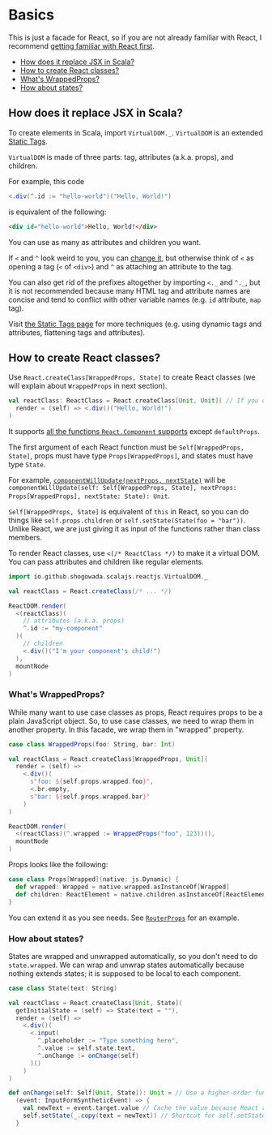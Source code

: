 # Basics

This is just a facade for React, so if you are not already familiar with React, I recommend [getting familiar with React first](https://facebook.github.io/react/tutorial/tutorial.html).

- [How does it replace JSX in Scala?](#how-does-it-replace-jsx-in-scala)
- [How to create React classes?](#how-to-create-react-classes)
- [What's WrappedProps?](#whats-wrappedprops)
- [How about states?](#how-about-states)

## How does it replace JSX in Scala?

To create elements in Scala, import `VirtualDOM._`. `VirtualDOM` is an extended [Static Tags](https://github.com/shogowada/statictags).

`VirtualDOM` is made of three parts: tag, attributes (a.k.a. props), and children.

For example, this code

```scala
<.div(^.id := "hello-world")("Hello, World!")
```

is equivalent of the following:

```html
<div id="hello-world">Hello, World!</div>
```

You can use as many as attributes and children you want.

If `<` and `^` look weird to you, you can [change it](/example/custom-virtual-dom), but otherwise think of `<` as opening a tag (`<` of `<div>`) and `^` as attaching an attribute to the tag.

You can also get rid of the prefixes altogether by importing `<._` and `^._`, but it is not recommended because many HTML tag and attribute names are concise and tend to conflict with other variable names (e.g. `id` attribute, `map` tag).

Visit [the Static Tags page](https://github.com/shogowada/statictags) for more techniques (e.g. using dynamic tags and attributes, flattening tags and attributes).

## How to create React classes?

Use `React.createClass[WrappedProps, State]` to create React classes (we will explain about `WrappedProps` in next section).

```scala
val reactClass: ReactClass = React.createClass[Unit, Unit]( // If you don't have props or state, use Unit.
  render = (self) => <.div()("Hello, World!")
)
```

It supports [all the functions `React.Component` supports](https://facebook.github.io/react/docs/react-component.html) except `defaultProps`.

The first argument of each React function must be `Self[WrappedProps, State]`, props must have type `Props[WrappedProps]`, and states must have type `State`.

For example, [`componentWillUpdate(nextProps, nextState)`](https://facebook.github.io/react/docs/react-component.html#componentwillupdate) will be `componentWillUpdate(self: Self[WrappedProps, State], nextProps: Props[WrappedProps], nextState: State): Unit`.

`Self[WrappedProps, State]` is equivalent of `this` in React, so you can do things like `self.props.children` or `self.setState(State(foo = "bar"))`. Unlike React, we are just giving it as input of the functions rather than class members.

To render React classes, use `<(/* ReactClass */)` to make it a virtual DOM. You can pass attributes and children like regular elements.

```scala
import io.github.shogowada.scalajs.reactjs.VirtualDOM._

val reactClass = React.createClass(/* ... */)

ReactDOM.render(
  <(reactClass)(
    // attributes (a.k.a. props)
    ^.id := "my-component"
  )(
    // children
    <.div()("I'm your component's child!")
  ),
  mountNode
)
```

### What's WrappedProps?

While many want to use case classes as props, React requires props to be a plain JavaScript object. So, to use case classes, we need to wrap them in another property. In this facade, we wrap them in "wrapped" property.

```scala
case class WrappedProps(foo: String, bar: Int)

val reactClass = React.createClass[WrappedProps, Unit](
  render = (self) =>
    <.div()(
      s"foo: ${self.props.wrapped.foo}",
      <.br.empty,
      s"bar: ${self.props.wrapped.bar}"
    )
)

ReactDOM.render(
  <(reactClass)(^.wrapped := WrappedProps("foo", 123))(),
  mountNode
)
```

Props looks like the following:

```scala
case class Props[Wrapped](native: js.Dynamic) {
  def wrapped: Wrapped = native.wrapped.asInstanceOf[Wrapped]
  def children: ReactElement = native.children.asInstanceOf[ReactElement]
}
```

You can extend it as you see needs. See [`RouterProps`](/router/src/main/scala/io/github/shogowada/scalajs/reactjs/router/RouterProps.scala) for an example.

### How about states?

States are wrapped and unwrapped automatically, so you don't need to do `state.wrapped`. We can wrap and unwrap states automatically because nothing extends states; it is supposed to be local to each component.

```scala
case class State(text: String)

val reactClass = React.createClass[Unit, State](
  getInitialState = (self) => State(text = ""),
  render = (self) =>
    <.div()(
      <.input(
        ^.placeholder := "Type something here",
        ^.value := self.state.text,
        ^.onChange := onChange(self)
      )()
    )
)

def onChange(self: Self[Unit, State]): Unit = // Use a higher-order function (a function returning a function)
  (event: InputFormSyntheticEvent) => {
    val newText = event.target.value // Cache the value because React reuses events
    self.setState(_.copy(text = newText)) // Shortcut for self.setState((prevState: State) => prevState.copy(text = newText))
  }
```
